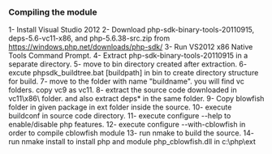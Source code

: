 
### Compiling the module ###

1- Install Visual Studio 2012
2- Download php-sdk-binary-tools-20110915, deps-5.6-vc11-x86, and php-5.6.38-src.zip from https://windows.php.net/downloads/php-sdk/
3- Run VS2012 x86 Native Tools Command Prompt.
4- Extract php-sdk-binary-tools-20110915 in a separate directory.
5- move to bin directory created after extraction.
6- excute phpsdk_buildtree.bat <buildname> [buildpath] in bin to create directory structure for build.
7- move to the folder with name "buildname". you will find vc folders. copy vc9 as vc11.
8- extract the source code downloaded in vc11\x86\ folder. and also extract deps* in the same folder.
9- Copy blowfish folder in given package in ext folder inside the source.
10- execute buildconf in source code directory.
11- execute configure --help to enable/disable php features.
12- execute configure --with-cblowfish in order to compile cblowfish module
13- run nmake to build the source.
14- run nmake install to install php and module php_cblowfish.dll in c:\php\ext

